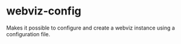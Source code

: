 # webviz-config
Makes it possible to configure and create a webviz instance using a configuration file.

